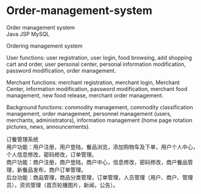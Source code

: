 # Order-management-system
Order management system  
Java JSP MySQL  

Ordering management system  

User functions: user registration, user login, food browsing, add shopping cart and order, user personal center, personal information modification, password modification, order management.  

Merchant functions: merchant registration, merchant login, Merchant Center, information modification, password modification, merchant food management, new food release, merchant order management.  

Background functions: commodity management, commodity classification management, order management, personnel management (users, merchants, administrators), information management (home page rotation pictures, news, announcements).  


订餐管理系统  
用户功能：用户注册，用户登陆，餐品浏览，添加购物车及下单，用户个人中心，个人信息修改，密码修改，订单管理。  
商户功能：商户注册，商户登陆，商户中心，信息修改，密码修改，商户餐品管理，新餐品发布，商户订单管理。  
后台功能：商品管理，商品分类管理，订单管理，人员管理（用户、商户、管理员），资讯管理（首页轮播图片，新闻，公告）。  

